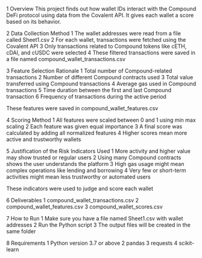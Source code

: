 1 Overview
This project finds out how wallet IDs interact with the Compound DeFi protocol using data from the Covalent API. It gives each wallet a score based on its behavior.

2 Data Collection Method
1 The wallet addresses were read from a file called Sheet1.csv
2 For each wallet, transactions were fetched using the Covalent API
3 Only transactions related to Compound tokens like cETH, cDAI, and cUSDC were selected
4 These filtered transactions were saved in a file named compound_wallet_transactions.csv

3 Feature Selection Rationale
1 Total number of Compound-related transactions
2 Number of different Compound contracts used
3 Total value transferred using Compound transactions
4 Average gas used in Compound transactions
5 Time duration between the first and last Compound transaction
6 Frequency of transactions during the active period

These features were saved in compound_wallet_features.csv

4 Scoring Method
1 All features were scaled between 0 and 1 using min max scaling
2 Each feature was given equal importance
3 A final score was calculated by adding all normalized features
4 Higher scores mean more active and trustworthy wallets

5 Justification of the Risk Indicators Used
1 More activity and higher value may show trusted or regular users
2 Using many Compound contracts shows the user understands the platform
3 High gas usage might mean complex operations like lending and borrowing
4 Very few or short-term activities might mean less trustworthy or automated users

These indicators were used to judge and score each wallet

6 Deliverables
1 compound_wallet_transactions.csv
2 compound_wallet_features.csv
3 compound_wallet_scores.csv

7 How to Run
1 Make sure you have a file named Sheet1.csv with wallet addresses
2 Run the Python script
3 The output files will be created in the same folder

8 Requirements
1 Python version 3.7 or above
2 pandas
3 requests
4 scikit-learn